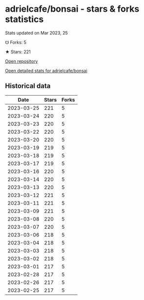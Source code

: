 # adrielcafe/bonsai - stars & forks statistics

Stats updated on Mar 2023, 25

☋ Forks: 5

★ Stars: 221

[Open repository](https://github.com/adrielcafe/bonsai)

[Open detailed stats for adrielcafe/bonsai](https://reviewgithub.com/rep/adrielcafe/bonsai)

## Historical data
| Date | Stars | Forks |
|------|-------|-------|
| 2023-03-25 | 221 | 5 | 
| 2023-03-24 | 220 | 5 | 
| 2023-03-23 | 220 | 5 | 
| 2023-03-22 | 220 | 5 | 
| 2023-03-20 | 220 | 5 | 
| 2023-03-19 | 219 | 5 | 
| 2023-03-18 | 219 | 5 | 
| 2023-03-17 | 219 | 5 | 
| 2023-03-16 | 220 | 5 | 
| 2023-03-14 | 220 | 5 | 
| 2023-03-13 | 220 | 5 | 
| 2023-03-12 | 221 | 5 | 
| 2023-03-11 | 221 | 5 | 
| 2023-03-09 | 221 | 5 | 
| 2023-03-08 | 220 | 5 | 
| 2023-03-07 | 220 | 5 | 
| 2023-03-06 | 218 | 5 | 
| 2023-03-04 | 218 | 5 | 
| 2023-03-03 | 218 | 5 | 
| 2023-03-02 | 218 | 5 | 
| 2023-03-01 | 217 | 5 | 
| 2023-02-28 | 217 | 5 | 
| 2023-02-26 | 217 | 5 | 
| 2023-02-25 | 217 | 5 | 

